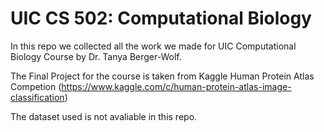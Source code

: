 # UIC CS 502: Computational Biology
In this repo we collected all the work we made for UIC Computational Biology Course by Dr. Tanya Berger-Wolf.

The Final Project for the course is taken from Kaggle Human Protein Atlas Competion (https://www.kaggle.com/c/human-protein-atlas-image-classification)

The dataset used is not avaliable in this repo.
